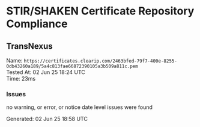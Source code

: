 # STIR/SHAKEN Certificate Repository Compliance

## TransNexus

Name: `https://certificates.clearip.com/2463bfed-79f7-400e-8255-0db43260a189/5a4c813fae66872390105a3b509a811c.pem`\
Tested At: 02 Jun 25 18:24 UTC\
Time: 23ms

### Issues

no warning, or error, or notice date level issues were found

Generated: 02 Jun 25 18:58 UTC